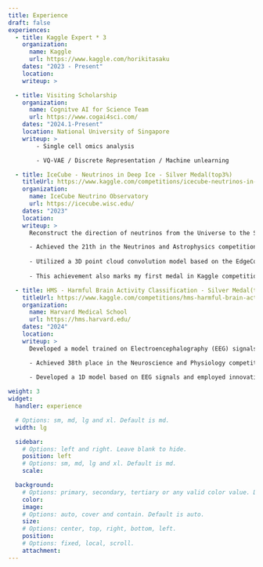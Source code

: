 ```yaml
---
title: Experience
draft: false
experiences:
  - title: Kaggle Expert * 3
    organization:
      name: Kaggle
      url: https://www.kaggle.com/horikitasaku
    dates: "2023 - Present"
    location: 
    writeup: > 

  - title: Visiting Scholarship
    organization:
      name: Cognitve AI for Science Team
      url: https://www.cogai4sci.com/
    dates: "2024.1-Present"
    location: National University of Singapore
    writeup: >
        - Single cell omics analysis

        - VQ-VAE / Discrete Representation / Machine unlearning

  - title: IceCube - Neutrinos in Deep Ice - Silver Medal(top3%)
    titleUrl: https://www.kaggle.com/competitions/icecube-neutrinos-in-deep-ice
    organization:
      name: IceCube Neutrino Observatory
      url: https://icecube.wisc.edu/
    dates: "2023"
    location: 
    writeup: >
      Reconstruct the direction of neutrinos from the Universe to the South Pole

      - Achieved the 21th in the Neutrinos and Astrophysics competition, ranking in the top 3% globally among all participating teams.
  
      - Utilized a 3D point cloud convolution model based on the EdgeConv operator, developed various RNN models, and employed a multi-stage training method grounded in IceCube's physical principles.
  
      - This achievement also marks my first medal in Kaggle competitions.

  - title: HMS - Harmful Brain Activity Classification - Silver Medal(top2%)
    titleUrl: https://www.kaggle.com/competitions/hms-harmful-brain-activity-classification
    organization:
      name: Harvard Medical School
      url: https://hms.harvard.edu/
    dates: "2024"
    location: 
    writeup: >
      Developed a model trained on Electroencephalography (EEG) signals and Spectrogram recorded from critically ill hospital patients to classify a variety of harmful brain activities.

      - Achieved 38th place in the Neuroscience and Physiology competition, ranking in the top 2% globally among all participating teams.
  
      - Developed a 1D model based on EEG signals and employed innovative training methods to create an effective 1D+2D multi-modal model.

weight: 3
widget:
  handler: experience

  # Options: sm, md, lg and xl. Default is md.
  width: lg

  sidebar:
    # Options: left and right. Leave blank to hide.
    position: left
    # Options: sm, md, lg and xl. Default is md.
    scale:

  background:
    # Options: primary, secondary, tertiary or any valid color value. Default is primary.
    color:
    image:
    # Options: auto, cover and contain. Default is auto.
    size:
    # Options: center, top, right, bottom, left.
    position:
    # Options: fixed, local, scroll.
    attachment:
---
```

